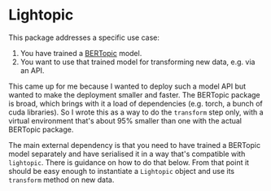 # Lightopic

This package addresses a specific use case:

1. You have trained a [BERTopic](https://maartengr.github.io/BERTopic/index.html) model.
2. You want to use that trained model for transforming new data, e.g. via an API.

This came up for me because I wanted to deploy such a model API but wanted to make the deployment smaller and faster. The BERTopic package is broad, which brings with it a load of dependencies (e.g. torch, a bunch of cuda libraries). So I wrote this as a way to do the `transform` step only, with a virtual environment that's about 95% smaller than one with the actual BERTopic package.

The main external dependency is that you need to have trained a BERTopic model separately and have serialised it in a way that's compatible with `lightopic`. There is guidance on how to do that below. From that point it should be easy enough to instantiate a `Lightopic` object and use its `transform` method on new data.
